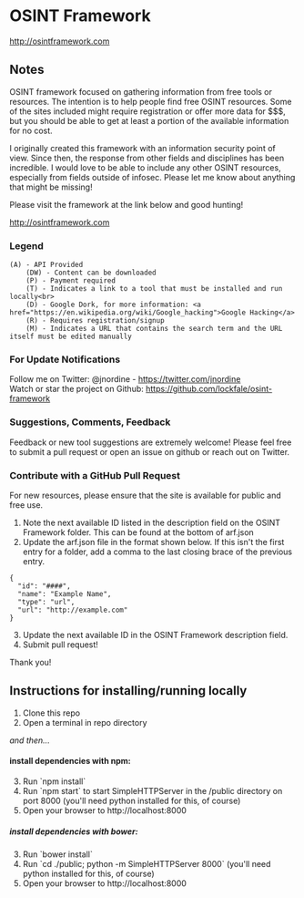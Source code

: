 # OSINT Framework

http://osintframework.com

## Notes
OSINT framework focused on gathering information from free tools or resources. The intention is to help people find free OSINT resources. Some of the sites included might require registration or offer more data for $$$, but you should be able to get at least a portion of the available information for no cost.

I originally created this framework with an information security point of view. Since then, the response from other fields and disciplines has been incredible. I would love to be able to include any other OSINT resources, especially from fields outside of infosec. Please let me know about anything that might be missing!

Please visit the framework at the link below and good hunting!

http://osintframework.com

### Legend
 	(A) - API Provided 
        (DW) - Content can be downloaded
        (P) - Payment required 
        (T) - Indicates a link to a tool that must be installed and run locally<br>
        (D) - Google Dork, for more information: <a href="https://en.wikipedia.org/wiki/Google_hacking">Google Hacking</a>
        (R) - Requires registration/signup
        (M) - Indicates a URL that contains the search term and the URL itself must be edited manually

### For Update Notifications
Follow me on Twitter: @jnordine - https://twitter.com/jnordine  
Watch or star the project on Github: https://github.com/lockfale/osint-framework

### Suggestions, Comments, Feedback
Feedback or new tool suggestions are extremely welcome!  Please feel free to submit a pull request or open an issue on github or reach out on Twitter.

### Contribute with a GitHub Pull Request
For new resources, please ensure that the site is available for public and free use.
<ol start="1">
  <li>Note the next available ID listed in the description field on the OSINT Framework folder. This can be found at the bottom of arf.json</li>
  <li>Update the arf.json file in the format shown below. If this isn't the first entry for a folder, add a comma to the last closing brace of the previous entry.</li>
</ol>

```
{
  "id": "####",
  "name": "Example Name",
  "type": "url",
  "url": "http://example.com"
}
```

<ol start="3">
  <li>Update the next available ID in the OSINT Framework description field.</li>
  <li>Submit pull request!</li>
</ol>

Thank you!



## Instructions for installing/running locally

<ol start="1">
  <li>Clone this repo</li>
  <li>Open a terminal in repo directory</li>
</ol>

_and then..._

#### install dependencies with npm:
<ol start="3">
  <li>Run `npm install`</li>
  <li>Run `npm start` to start SimpleHTTPServer in the /public directory on port 8000 (you'll need python installed for this, of course)</li>
  <li>Open your browser to http://localhost:8000</li>
</ol>

##### install dependencies with bower:
<ol start="3">
  <li>Run `bower install`</li>
  <li>Run `cd ./public; python -m SimpleHTTPServer 8000` (you'll need python installed for this, of course)</li>
  <li>Open your browser to http://localhost:8000</li>
</ol>